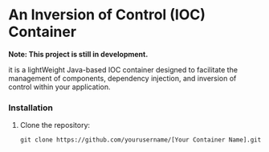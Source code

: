 # An Inversion of Control (IOC) Container

**Note: This project is still in development.**

it is a lightWeight Java-based IOC container designed to facilitate the management of components, dependency injection, and inversion of control within your application.


### Installation

1. Clone the repository:

   ```shell
   git clone https://github.com/yourusername/[Your Container Name].git
